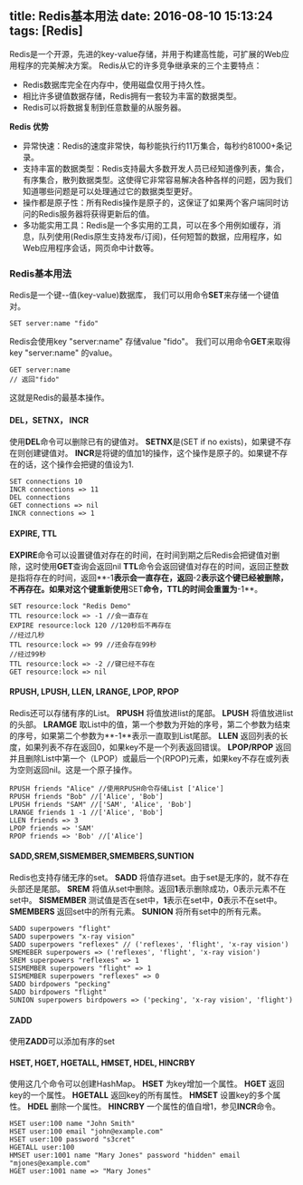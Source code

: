 title: Redis基本用法
date: 2016-08-10 15:13:24
tags: [Redis]
---

Redis是一个开源，先进的key-value存储，并用于构建高性能，可扩展的Web应用程序的完美解决方案。
Redis从它的许多竞争继承来的三个主要特点：
-   Redis数据库完全在内存中，使用磁盘仅用于持久性。
-   相比许多键值数据存储，Redis拥有一套较为丰富的数据类型。
-   Redis可以将数据复制到任意数量的从服务器。

**Redis 优势**

-   异常快速：Redis的速度非常快，每秒能执行约11万集合，每秒约81000+条记录。
-   支持丰富的数据类型：Redis支持最大多数开发人员已经知道像列表，集合，有序集合，散列数据类型。这使得它非常容易解决各种各样的问题，因为我们知道哪些问题是可以处理通过它的数据类型更好。
-   操作都是原子性：所有Redis操作是原子的，这保证了如果两个客户端同时访问的Redis服务器将获得更新后的值。
-   多功能实用工具：Redis是一个多实用的工具，可以在多个用例如缓存，消息，队列使用(Redis原生支持发布/订阅)，任何短暂的数据，应用程序，如Web应用程序会话，网页命中计数等。
<!--more-->

### **Redis基本用法**
Redis是一个键--值(key-value)数据库， 我们可以用命令**SET**来存储一个键值对。
```redis
SET server:name "fido"
```
Redis会使用key "server:name" 存储value "fido"。
我们可以用命令**GET**来取得key "server:name" 的value。
```redis
GET server:name
// 返回"fido"
```
这就是Redis的最基本操作。
#### **DEL，SETNX， INCR**
使用**DEL**命令可以删除已有的键值对。
**SETNX**是(SET if no exists)，如果键不存在则创建键值对。
**INCR**是将键的值加1的操作，这个操作是原子的。如果键不存在的话，这个操作会把键的值设为1.
```redis
SET connections 10
INCR connections => 11
DEL connections
GET connections => nil
INCR connections => 1
```
#### **EXPIRE, TTL**
**EXPIRE**命令可以设置键值对存在的时间，在时间到期之后Redis会把键值对删除，这时使用**GET**查询会返回nil
**TTL**命令会返回键值对存在的时间，返回正整数是指将存在的时间，返回**-1**表示会一直存在，返回**-2**表示这个键已经被删除，不再存在。如果对这个键重新使用**SET**命令，TTL的时间会重置为**-1**。
```redis
SET resource:lock "Redis Demo"
TTL resource:lock => -1 //会一直存在
EXPIRE resource:lock 120 //120秒后不再存在
//经过几秒
TTL resource:lock => 99 //还会存在99秒
//经过99秒
TTL resource:lock => -2 //键已经不存在
GET resource:lock => nil
```
#### **RPUSH, LPUSH, LLEN, LRANGE, LPOP, RPOP**
Redis还可以存储有序的List。
**RPUSH** 将值放进list的尾部。
**LPUSH** 将值放进list的头部。
**LRAMGE** 取List中的值，第一个参数为开始的序号，第二个参数为结束的序号，如果第二个参数为**-1**表示一直取到List尾部。
**LLEN** 返回列表的长度，如果列表不存在返回0，如果key不是一个列表返回错误。
**LPOP/RPOP** 返回并且删除List中第一个（LPOP）或最后一个(RPOP)元素，如果key不存在或列表为空则返回nil。这是一个原子操作。
```redis
RPUSH friends "Alice" //使用RPUSH命令存储List ['Alice']
RPUSH friends "Bob" //['Alice', 'Bob']
LPUSH friends "SAM" //['SAM', 'Alice', 'Bob']
LRANGE friends 1 -1 //['Alice', 'Bob']
LLEN friends => 3
LPOP friends => 'SAM'
RPOP friends => 'Bob' //['Alice']
```
#### **SADD,SREM,SISMEMBER,SMEMBERS,SUNTION**
Redis也支持存储无序的set。
**SADD** 将值存进set。由于set是无序的，就不存在头部还是尾部。
**SREM** 将值从set中删除。返回**1**表示删除成功，0表示元素不在set中。
**SISMEMBER** 测试值是否在set中，**1**表示在set中，**0**表示不在set中。
**SMEMBERS** 返回set中的所有元素。
**SUNION** 将所有set中的所有元素。
```redis
SADD superpowers "flight"
SADD superpowers "x-ray vision"
SADD superpowers "reflexes" // ('reflexes', 'flight', 'x-ray vision')
SMEMEBER superpowers => ('reflexes', 'flight', 'x-ray vision')
SREM superpowers "reflexes" => 1
SISMEMBER superpowers "flight" => 1
SISMEMBER superpowers "reflexes" => 0
SADD birdpowers "pecking"
SADD birdpowers "flight"
SUNION superpowers birdpowers => ('pecking', 'x-ray vision', 'flight')
```
#### **ZADD**
使用**ZADD**可以添加有序的set

#### **HSET, HGET, HGETALL, HMSET, HDEL, HINCRBY**
使用这几个命令可以创建HashMap。
**HSET** 为key增加一个属性。
**HGET** 返回key的一个属性。
**HGETALL** 返回key的所有属性。
**HMSET** 设置key的多个属性。
**HDEL** 删除一个属性。
**HINCRBY** 一个属性的值自增1，参见**INCR**命令。
```redis
HSET user:100 name "John Smith"
HSET user:100 email "john@example.com"
HSET user:100 password "s3cret"
HGETALL user:100
HMSET user:1001 name "Mary Jones" password "hidden" email "mjones@example.com"
HGET user:1001 name => "Mary Jones"
```